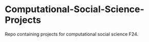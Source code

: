 # Computational-Social-Science-Projects
Repo containing projects for computational social science F24.
